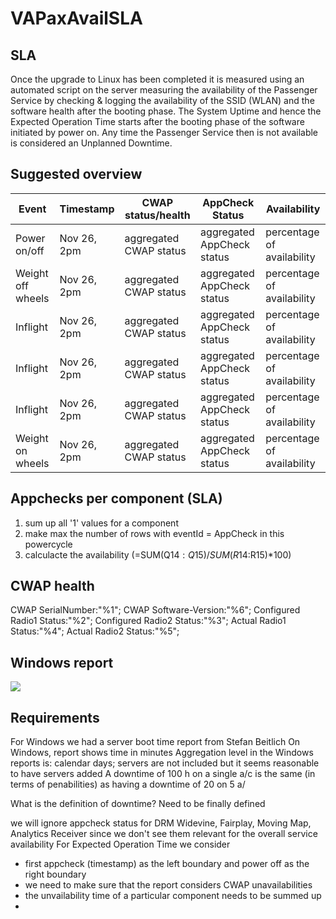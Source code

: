 # VAPaxAvailSLA

## SLA
Once the upgrade to Linux has been completed it is measured using an automated script on the server measuring the availability of the Passenger Service by checking & logging the availability of the SSID (WLAN) and the software health after the booting phase. The System Uptime and hence the Expected Operation Time starts after the booting phase of the software initiated by power on. Any time the Passenger Service then is not available is considered an Unplanned Downtime.

## Suggested overview
| Event | Timestamp | CWAP status/health | AppCheck Status | Availability |
|-----|-----|-----|-----|-----|
|Power on/off|Nov 26, 2pm| aggregated CWAP status| aggregated AppCheck status| percentage of availability|
|Weight off wheels|Nov 26, 2pm| aggregated CWAP status| aggregated AppCheck status| percentage of availability|
|Inflight|Nov 26, 2pm| aggregated CWAP status| aggregated AppCheck status| percentage of availability|
|Inflight|Nov 26, 2pm| aggregated CWAP status| aggregated AppCheck status| percentage of availability|
|Inflight|Nov 26, 2pm| aggregated CWAP status| aggregated AppCheck status| percentage of availability|
|Weight on wheels|Nov 26, 2pm| aggregated CWAP status| aggregated AppCheck status| percentage of availability|


## Appchecks per component (SLA)
1. sum up all '1' values for a component
2. make max the number of rows with eventId = AppCheck in this powercycle
3. calculacte the availability (=SUM(Q$14:Q15)/SUM(R$14:R15)*100)

## CWAP health
CWAP SerialNumber:"%1"; CWAP Software-Version:"%6"; Configured Radio1 Status:"%2"; Configured Radio2 Status:"%3"; Actual Radio1 Status:"%4"; Actual Radio2 Status:"%5";  

## Windows report
![](./image%20(2).png)

## Requirements
For Windows we had a server boot time report from Stefan Beitlich
On Windows, report shows time in minutes
Aggregation level in the Windows reports is: calendar days; servers are not included but it seems reasonable to have servers added
A downtime of 100 h on a single a/c is the same (in terms of penabilities) as having a downtime of 20 on 5 a/

What is the definition of downtime?
Need to be finally defined

we will ignore appcheck status for DRM Widevine, Fairplay, Moving Map, Analytics Receiver since we don't see them relevant for the overall service availability
For Expected Operation Time we consider 
* first appcheck (timestamp) as the left boundary and power off as the right boundary
* we need to make sure that the report considers CWAP unavailabilities
* the unvailability time of a particular component needs to be summed up
* 
